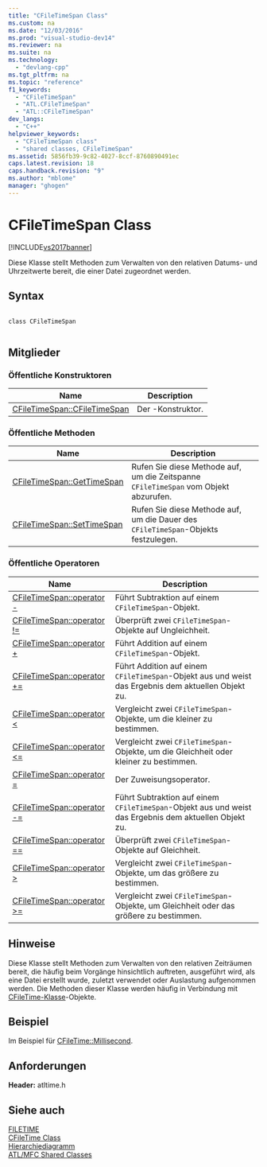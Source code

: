 ```yaml
---
title: "CFileTimeSpan Class"
ms.custom: na
ms.date: "12/03/2016"
ms.prod: "visual-studio-dev14"
ms.reviewer: na
ms.suite: na
ms.technology: 
  - "devlang-cpp"
ms.tgt_pltfrm: na
ms.topic: "reference"
f1_keywords: 
  - "CFileTimeSpan"
  - "ATL.CFileTimeSpan"
  - "ATL::CFileTimeSpan"
dev_langs: 
  - "C++"
helpviewer_keywords: 
  - "CFileTimeSpan class"
  - "shared classes, CFileTimeSpan"
ms.assetid: 5856fb39-9c82-4027-8ccf-8760890491ec
caps.latest.revision: 18
caps.handback.revision: "9"
ms.author: "mblome"
manager: "ghogen"
---
```

# CFileTimeSpan Class
[!INCLUDE[vs2017banner](../../assembler/inline/includes/vs2017banner.md)]

Diese Klasse stellt Methoden zum Verwalten von den relativen Datums\- und Uhrzeitwerte bereit, die einer Datei zugeordnet werden.  
  
## Syntax  
  
```  
  
class CFileTimeSpan  
  
```  
  
## Mitglieder  
  
### Öffentliche Konstruktoren  
  
|Name|Description|  
|----------|-----------------|  
|[CFileTimeSpan::CFileTimeSpan](../Topic/CFileTimeSpan::CFileTimeSpan.md)|Der \-Konstruktor.|  
  
### Öffentliche Methoden  
  
|Name|Description|  
|----------|-----------------|  
|[CFileTimeSpan::GetTimeSpan](../Topic/CFileTimeSpan::GetTimeSpan.md)|Rufen Sie diese Methode auf, um die Zeitspanne `CFileTimeSpan` vom Objekt abzurufen.|  
|[CFileTimeSpan::SetTimeSpan](../Topic/CFileTimeSpan::SetTimeSpan.md)|Rufen Sie diese Methode auf, um die Dauer des `CFileTimeSpan`\-Objekts festzulegen.|  
  
### Öffentliche Operatoren  
  
|Name|Description|  
|----------|-----------------|  
|[CFileTimeSpan::operator \-](../Topic/CFileTimeSpan::operator%20-.md)|Führt Subtraktion auf einem `CFileTimeSpan`\-Objekt.|  
|[CFileTimeSpan::operator \!\=](../Topic/CFileTimeSpan::operator%20!=.md)|Überprüft zwei `CFileTimeSpan`\-Objekte auf Ungleichheit.|  
|[CFileTimeSpan::operator \+](../Topic/CFileTimeSpan::operator%20+.md)|Führt Addition auf einem `CFileTimeSpan`\-Objekt.|  
|[CFileTimeSpan::operator \+\=](../Topic/CFileTimeSpan::operator%20+=.md)|Führt Addition auf einem `CFileTimeSpan`\-Objekt aus und weist das Ergebnis dem aktuellen Objekt zu.|  
|[CFileTimeSpan::operator \<](../Topic/CFileTimeSpan::operator%20%3C.md)|Vergleicht zwei `CFileTimeSpan`\-Objekte, um die kleiner zu bestimmen.|  
|[CFileTimeSpan::operator \<\=](../Topic/CFileTimeSpan::operator%20%3C=.md)|Vergleicht zwei `CFileTimeSpan`\-Objekte, um die Gleichheit oder kleiner zu bestimmen.|  
|[CFileTimeSpan::operator \=](../Topic/CFileTimeSpan::operator%20=.md)|Der Zuweisungsoperator.|  
|[CFileTimeSpan::operator \-\=](../Topic/CFileTimeSpan::operator%20-=.md)|Führt Subtraktion auf einem `CFileTimeSpan`\-Objekt aus und weist das Ergebnis dem aktuellen Objekt zu.|  
|[CFileTimeSpan::operator \=\=](../Topic/CFileTimeSpan::operator%20==.md)|Überprüft zwei `CFileTimeSpan`\-Objekte auf Gleichheit.|  
|[CFileTimeSpan::operator \>](../Topic/CFileTimeSpan::operator%20%3E.md)|Vergleicht zwei `CFileTimeSpan`\-Objekte, um das größere zu bestimmen.|  
|[CFileTimeSpan::operator \>\=](../Topic/CFileTimeSpan::operator%20%3E=.md)|Vergleicht zwei `CFileTimeSpan`\-Objekte, um Gleichheit oder das größere zu bestimmen.|  
  
## Hinweise  
 Diese Klasse stellt Methoden zum Verwalten von den relativen Zeiträumen bereit, die häufig beim Vorgänge hinsichtlich auftreten, ausgeführt wird, als eine Datei erstellt wurde, zuletzt verwendet oder Auslastung aufgenommen werden.  Die Methoden dieser Klasse werden häufig in Verbindung mit [CFileTime\-Klasse](../../atl-mfc-shared/reference/cfiletime-class.md)\-Objekte.  
  
## Beispiel  
 Im Beispiel für [CFileTime::Millisecond](../Topic/CFileTime::Millisecond.md).  
  
## Anforderungen  
 **Header:** atltime.h  
  
## Siehe auch  
 [FILETIME](http://msdn.microsoft.com/library/windows/desktop/ms724284)   
 [CFileTime Class](../../atl-mfc-shared/reference/cfiletime-class.md)   
 [Hierarchiediagramm](../../mfc/hierarchy-chart.md)   
 [ATL\/MFC Shared Classes](../../atl-mfc-shared/atl-mfc-shared-classes.md)